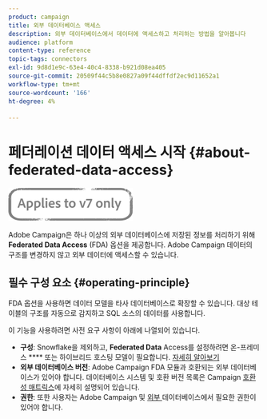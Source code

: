 ```yaml
---
product: campaign
title: 외부 데이터베이스 액세스
description: 외부 데이터베이스에서 데이터에 액세스하고 처리하는 방법을 알아봅니다
audience: platform
content-type: reference
topic-tags: connectors
exl-id: 9d8d1e9c-63e4-40c4-8338-b921d08ea405
source-git-commit: 20509f44c5b8e0827a09f44dffdf2ec9d11652a1
workflow-type: tm+mt
source-wordcount: '166'
ht-degree: 4%

---
```


# 페더레이션 데이터 액세스 시작 {#about-federated-data-access}

![](../../assets/v7-only.svg)

Adobe Campaign은 하나 이상의 외부 데이터베이스에 저장된 정보를 처리하기 위해 **Federated Data Access** (FDA) 옵션을 제공합니다. Adobe Campaign 데이터의 구조를 변경하지 않고 외부 데이터에 액세스할 수 있습니다.

## 필수 구성 요소 {#operating-principle}

FDA 옵션을 사용하면 데이터 모델을 타사 데이터베이스로 확장할 수 있습니다. 대상 테이블의 구조를 자동으로 감지하고 SQL 소스의 데이터를 사용합니다.

이 기능을 사용하려면 사전 요구 사항이 아래에 나열되어 있습니다.

* **구성**: Snowflake을 제외하고,  **Federated Data** Access를 설정하려면 온-프레미스  **** 또는 하이브리드 호스팅 모델이 필요합니다. [자세히 알아보기](../../installation/using/hosting-models.md)
* **외부 데이터베이스 버전**: Adobe Campaign FDA 모듈과 호환되는 외부 데이터베이스가 있어야 합니다. 데이터베이스 시스템 및 호환 버전 목록은 Campaign [호환성 매트릭스](../../rn/using/compatibility-matrix.md#FederatedDataAccessFDA)에 자세히 설명되어 있습니다.
* **권한**: 또한 사용자는 Adobe Campaign 및  [외부 ](../../installation/using/remote-database-access-rights.md) 데이터베이스에서 필요한 권한이 있어야 합니다.

